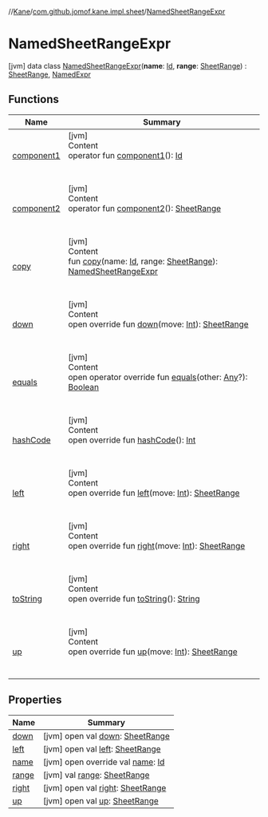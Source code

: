 //[Kane](../../index.md)/[com.github.jomof.kane.impl.sheet](../index.md)/[NamedSheetRangeExpr](index.md)



# NamedSheetRangeExpr  
 [jvm] data class [NamedSheetRangeExpr](index.md)(**name**: [Id](../../com.github.jomof.kane.impl/index.md#%5Bcom.github.jomof.kane.impl%2FId%2F%2F%2FPointingToDeclaration%2F%5D%2FClasslikes%2F-812569077), **range**: [SheetRange](../-sheet-range/index.md)) : [SheetRange](../-sheet-range/index.md), [NamedExpr](../../com.github.jomof.kane.impl/-named-expr/index.md)   


## Functions  
  
|  Name|  Summary| 
|---|---|
| <a name="com.github.jomof.kane.impl.sheet/NamedSheetRangeExpr/component1/#/PointingToDeclaration/"></a>[component1](component1.md)| <a name="com.github.jomof.kane.impl.sheet/NamedSheetRangeExpr/component1/#/PointingToDeclaration/"></a>[jvm]  <br>Content  <br>operator fun [component1](component1.md)(): [Id](../../com.github.jomof.kane.impl/index.md#%5Bcom.github.jomof.kane.impl%2FId%2F%2F%2FPointingToDeclaration%2F%5D%2FClasslikes%2F-812569077)  <br><br><br>
| <a name="com.github.jomof.kane.impl.sheet/NamedSheetRangeExpr/component2/#/PointingToDeclaration/"></a>[component2](component2.md)| <a name="com.github.jomof.kane.impl.sheet/NamedSheetRangeExpr/component2/#/PointingToDeclaration/"></a>[jvm]  <br>Content  <br>operator fun [component2](component2.md)(): [SheetRange](../-sheet-range/index.md)  <br><br><br>
| <a name="com.github.jomof.kane.impl.sheet/NamedSheetRangeExpr/copy/#kotlin.Any#com.github.jomof.kane.impl.sheet.SheetRange/PointingToDeclaration/"></a>[copy](copy.md)| <a name="com.github.jomof.kane.impl.sheet/NamedSheetRangeExpr/copy/#kotlin.Any#com.github.jomof.kane.impl.sheet.SheetRange/PointingToDeclaration/"></a>[jvm]  <br>Content  <br>fun [copy](copy.md)(name: [Id](../../com.github.jomof.kane.impl/index.md#%5Bcom.github.jomof.kane.impl%2FId%2F%2F%2FPointingToDeclaration%2F%5D%2FClasslikes%2F-812569077), range: [SheetRange](../-sheet-range/index.md)): [NamedSheetRangeExpr](index.md)  <br><br><br>
| <a name="com.github.jomof.kane.impl.sheet/NamedSheetRangeExpr/down/#kotlin.Int/PointingToDeclaration/"></a>[down](down.md)| <a name="com.github.jomof.kane.impl.sheet/NamedSheetRangeExpr/down/#kotlin.Int/PointingToDeclaration/"></a>[jvm]  <br>Content  <br>open override fun [down](down.md)(move: [Int](https://kotlinlang.org/api/latest/jvm/stdlib/kotlin/-int/index.html)): [SheetRange](../-sheet-range/index.md)  <br><br><br>
| <a name="kotlin/Any/equals/#kotlin.Any?/PointingToDeclaration/"></a>[equals](../../com.github.jomof.kane.impl.types/-double-algebraic-type/index.md#%5Bkotlin%2FAny%2Fequals%2F%23kotlin.Any%3F%2FPointingToDeclaration%2F%5D%2FFunctions%2F-812569077)| <a name="kotlin/Any/equals/#kotlin.Any?/PointingToDeclaration/"></a>[jvm]  <br>Content  <br>open operator override fun [equals](../../com.github.jomof.kane.impl.types/-double-algebraic-type/index.md#%5Bkotlin%2FAny%2Fequals%2F%23kotlin.Any%3F%2FPointingToDeclaration%2F%5D%2FFunctions%2F-812569077)(other: [Any](https://kotlinlang.org/api/latest/jvm/stdlib/kotlin/-any/index.html)?): [Boolean](https://kotlinlang.org/api/latest/jvm/stdlib/kotlin/-boolean/index.html)  <br><br><br>
| <a name="kotlin/Any/hashCode/#/PointingToDeclaration/"></a>[hashCode](../../com.github.jomof.kane.impl.types/-double-algebraic-type/index.md#%5Bkotlin%2FAny%2FhashCode%2F%23%2FPointingToDeclaration%2F%5D%2FFunctions%2F-812569077)| <a name="kotlin/Any/hashCode/#/PointingToDeclaration/"></a>[jvm]  <br>Content  <br>open override fun [hashCode](../../com.github.jomof.kane.impl.types/-double-algebraic-type/index.md#%5Bkotlin%2FAny%2FhashCode%2F%23%2FPointingToDeclaration%2F%5D%2FFunctions%2F-812569077)(): [Int](https://kotlinlang.org/api/latest/jvm/stdlib/kotlin/-int/index.html)  <br><br><br>
| <a name="com.github.jomof.kane.impl.sheet/NamedSheetRangeExpr/left/#kotlin.Int/PointingToDeclaration/"></a>[left](left.md)| <a name="com.github.jomof.kane.impl.sheet/NamedSheetRangeExpr/left/#kotlin.Int/PointingToDeclaration/"></a>[jvm]  <br>Content  <br>open override fun [left](left.md)(move: [Int](https://kotlinlang.org/api/latest/jvm/stdlib/kotlin/-int/index.html)): [SheetRange](../-sheet-range/index.md)  <br><br><br>
| <a name="com.github.jomof.kane.impl.sheet/NamedSheetRangeExpr/right/#kotlin.Int/PointingToDeclaration/"></a>[right](right.md)| <a name="com.github.jomof.kane.impl.sheet/NamedSheetRangeExpr/right/#kotlin.Int/PointingToDeclaration/"></a>[jvm]  <br>Content  <br>open override fun [right](right.md)(move: [Int](https://kotlinlang.org/api/latest/jvm/stdlib/kotlin/-int/index.html)): [SheetRange](../-sheet-range/index.md)  <br><br><br>
| <a name="com.github.jomof.kane.impl.sheet/NamedSheetRangeExpr/toString/#/PointingToDeclaration/"></a>[toString](to-string.md)| <a name="com.github.jomof.kane.impl.sheet/NamedSheetRangeExpr/toString/#/PointingToDeclaration/"></a>[jvm]  <br>Content  <br>open override fun [toString](to-string.md)(): [String](https://kotlinlang.org/api/latest/jvm/stdlib/kotlin/-string/index.html)  <br><br><br>
| <a name="com.github.jomof.kane.impl.sheet/NamedSheetRangeExpr/up/#kotlin.Int/PointingToDeclaration/"></a>[up](up.md)| <a name="com.github.jomof.kane.impl.sheet/NamedSheetRangeExpr/up/#kotlin.Int/PointingToDeclaration/"></a>[jvm]  <br>Content  <br>open override fun [up](up.md)(move: [Int](https://kotlinlang.org/api/latest/jvm/stdlib/kotlin/-int/index.html)): [SheetRange](../-sheet-range/index.md)  <br><br><br>


## Properties  
  
|  Name|  Summary| 
|---|---|
| <a name="com.github.jomof.kane.impl.sheet/NamedSheetRangeExpr/down/#/PointingToDeclaration/"></a>[down](index.md#%5Bcom.github.jomof.kane.impl.sheet%2FNamedSheetRangeExpr%2Fdown%2F%23%2FPointingToDeclaration%2F%5D%2FProperties%2F-812569077)| <a name="com.github.jomof.kane.impl.sheet/NamedSheetRangeExpr/down/#/PointingToDeclaration/"></a> [jvm] open val [down](index.md#%5Bcom.github.jomof.kane.impl.sheet%2FNamedSheetRangeExpr%2Fdown%2F%23%2FPointingToDeclaration%2F%5D%2FProperties%2F-812569077): [SheetRange](../-sheet-range/index.md)   <br>
| <a name="com.github.jomof.kane.impl.sheet/NamedSheetRangeExpr/left/#/PointingToDeclaration/"></a>[left](index.md#%5Bcom.github.jomof.kane.impl.sheet%2FNamedSheetRangeExpr%2Fleft%2F%23%2FPointingToDeclaration%2F%5D%2FProperties%2F-812569077)| <a name="com.github.jomof.kane.impl.sheet/NamedSheetRangeExpr/left/#/PointingToDeclaration/"></a> [jvm] open val [left](index.md#%5Bcom.github.jomof.kane.impl.sheet%2FNamedSheetRangeExpr%2Fleft%2F%23%2FPointingToDeclaration%2F%5D%2FProperties%2F-812569077): [SheetRange](../-sheet-range/index.md)   <br>
| <a name="com.github.jomof.kane.impl.sheet/NamedSheetRangeExpr/name/#/PointingToDeclaration/"></a>[name](name.md)| <a name="com.github.jomof.kane.impl.sheet/NamedSheetRangeExpr/name/#/PointingToDeclaration/"></a> [jvm] open override val [name](name.md): [Id](../../com.github.jomof.kane.impl/index.md#%5Bcom.github.jomof.kane.impl%2FId%2F%2F%2FPointingToDeclaration%2F%5D%2FClasslikes%2F-812569077)   <br>
| <a name="com.github.jomof.kane.impl.sheet/NamedSheetRangeExpr/range/#/PointingToDeclaration/"></a>[range](range.md)| <a name="com.github.jomof.kane.impl.sheet/NamedSheetRangeExpr/range/#/PointingToDeclaration/"></a> [jvm] val [range](range.md): [SheetRange](../-sheet-range/index.md)   <br>
| <a name="com.github.jomof.kane.impl.sheet/NamedSheetRangeExpr/right/#/PointingToDeclaration/"></a>[right](index.md#%5Bcom.github.jomof.kane.impl.sheet%2FNamedSheetRangeExpr%2Fright%2F%23%2FPointingToDeclaration%2F%5D%2FProperties%2F-812569077)| <a name="com.github.jomof.kane.impl.sheet/NamedSheetRangeExpr/right/#/PointingToDeclaration/"></a> [jvm] open val [right](index.md#%5Bcom.github.jomof.kane.impl.sheet%2FNamedSheetRangeExpr%2Fright%2F%23%2FPointingToDeclaration%2F%5D%2FProperties%2F-812569077): [SheetRange](../-sheet-range/index.md)   <br>
| <a name="com.github.jomof.kane.impl.sheet/NamedSheetRangeExpr/up/#/PointingToDeclaration/"></a>[up](index.md#%5Bcom.github.jomof.kane.impl.sheet%2FNamedSheetRangeExpr%2Fup%2F%23%2FPointingToDeclaration%2F%5D%2FProperties%2F-812569077)| <a name="com.github.jomof.kane.impl.sheet/NamedSheetRangeExpr/up/#/PointingToDeclaration/"></a> [jvm] open val [up](index.md#%5Bcom.github.jomof.kane.impl.sheet%2FNamedSheetRangeExpr%2Fup%2F%23%2FPointingToDeclaration%2F%5D%2FProperties%2F-812569077): [SheetRange](../-sheet-range/index.md)   <br>

